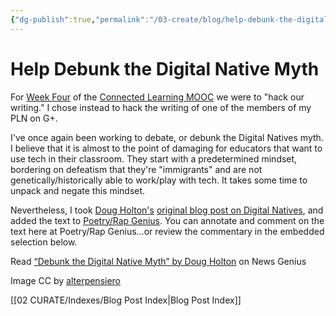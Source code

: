 ```yaml
---
{"dg-publish":true,"permalink":"/03-create/blog/help-debunk-the-digital-native-myth/","title":"Help Debunk the Digital Native Myth","tags":["annotation","digital-native","poetrygenius","rapgenius"]}
---
```


# Help Debunk the Digital Native Myth

For [Week Four](https://plus.google.com/u/0/communities/111619469354411254407/stream/241aa32a-99b5-42fc-bc7f-afabe88899d3) of the [Connected Learning MOOC](http://blog.nwp.org/clmooc/) we were to "hack our writing." I chose instead to hack the writing of one of the members of my PLN on G+.

I've once again been working to debate, or debunk the Digital Natives myth. I believe that it is almost to the point of damaging for educators that want to use tech in their classroom. They start with a predetermined mindset, bordering on defeatism that they're "immigrants" and are not genetically/historically able to work/play with tech. It takes some time to unpack and negate this mindset.

Nevertheless, I took [Doug Holton's](https://plus.google.com/+DougHolton/posts) [original blog post on Digital Natives](http://edtechdev.wordpress.com/2010-03-19/the-digital-natives-digital-immigrants-distinction-is-dead-or-at-least-dying/), and added the text to [Poetry/Rap Genius](http://poetry.rapgenius.com/). You can annotate and comment on the text here at Poetry/Rap Genius...or review the commentary in the embedded selection below.

Read [“Debunk the Digital Native Myth” by Doug Holton](http://news.rapgenius.com/Doug-holton-debunk-the-digital-native-myth-annotated) on News Genius

<script src="//news.rapgenius.com/songs/474015/embed.js?dark=1&amp;u=552947"></script>

Image CC by [alterpensiero](http://alterpensiero.altervista.org/attualita/5567/digital-divide-tra-digitale-terrestre-berlusconi-monti-e-telecom-italia/)

[[02 CURATE/Indexes/Blog Post Index\|Blog Post Index]]
